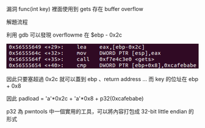 漏洞
func(int key) 裡面使用到 gets 存在 buffer overflow

解題流程

利用 gdb 可以發現 overflowme 在 $ebp - 0x2c 

![image](https://github.com/dreamisadream/CTF/blob/master/pwnable.kr/bof1.png)

因此只要塞超過 0x2c 就可以蓋到 ebp 、return address ...
而 key 的位址在 ebp + 0x8

因此 padload = 'a'*0x2c + 'a'*0x8 + p32(0xcafebabe)

p32 為 pwntools 中一個實用的工具，可以將內容打包成 32-bit little endian 的形式



